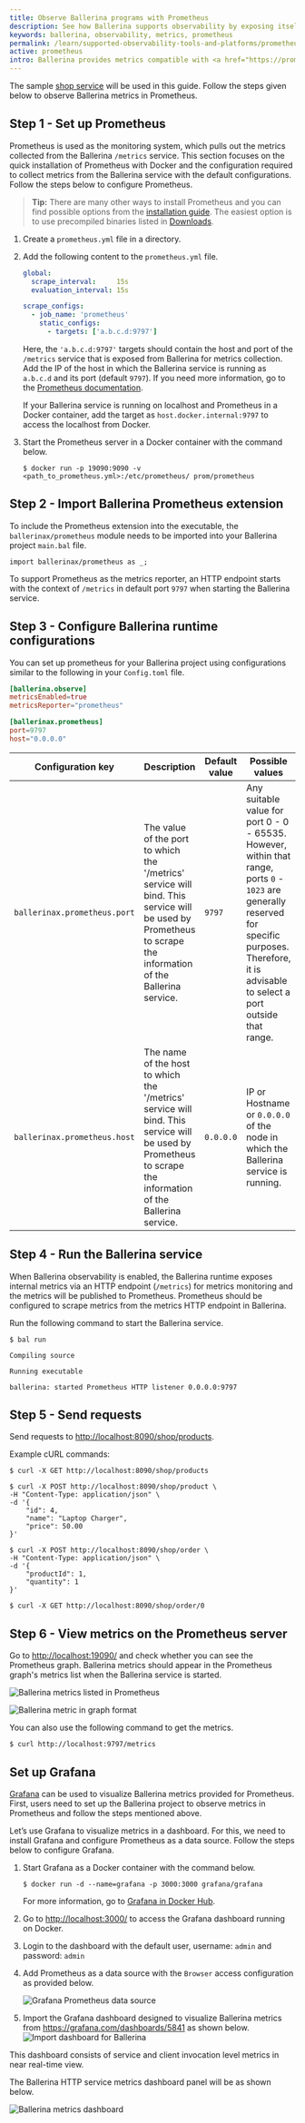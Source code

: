 ```yaml
---
title: Observe Ballerina programs with Prometheus
description: See how Ballerina supports observability by exposing itself via metrics to Prometheus.
keywords: ballerina, observability, metrics, prometheus
permalink: /learn/supported-observability-tools-and-platforms/prometheus/
active: prometheus
intro: Ballerina provides metrics compatible with <a href="https://prometheus.io/">Prometheus</a> which is widely used worldwide to monitor open-source systems.
---
```


The sample [shop service](/learn/overview-of-ballerina-observability/#example-observe-a-ballerina-service) will be used in this guide. Follow the steps given below to observe Ballerina metrics in Prometheus.

## Step 1 - Set up Prometheus
Prometheus is used as the monitoring system, which pulls out the metrics collected from the Ballerina `/metrics` service. This section focuses on the quick installation of Prometheus with Docker and the configuration required to collect metrics from the Ballerina service with the default configurations. Follow the steps below to configure Prometheus. 

>**Tip:** There are many other ways to install Prometheus and you can find possible options from the <a href="https://prometheus.io/docs/prometheus/latest/installation/" target="_blank">installation guide</a>.
> The easiest option is to use precompiled binaries listed in <a href="https://prometheus.io/download/" target="_blank">Downloads</a>.

1. Create a `prometheus.yml` file in a directory.

2. Add the following content to the `prometheus.yml` file.

    ```yaml
    global:
      scrape_interval:     15s
      evaluation_interval: 15s
    
    scrape_configs:
      - job_name: 'prometheus'
        static_configs:
          - targets: ['a.b.c.d:9797']
    ```

    Here, the `'a.b.c.d:9797'` targets should contain the host and port of the `/metrics` service that is exposed from 
    Ballerina for metrics collection. Add the IP of the host in which the Ballerina service is running as `a.b.c.d` and its
    port (default `9797`).
    If you need more information, go to the <a href="https://prometheus.io/docs/introduction/first_steps/" target="_blank">Prometheus documentation</a>.
    
    If your Ballerina service is running on localhost and Prometheus in a Docker container,
    add the target as `host.docker.internal:9797` to access the localhost from Docker.

3.  Start the Prometheus server in a Docker container with the command below.

    ```
    $ docker run -p 19090:9090 -v <path_to_prometheus.yml>:/etc/prometheus/ prom/prometheus
    ```

## Step 2 - Import Ballerina Prometheus extension

To include the Prometheus extension into the executable, the `ballerinax/prometheus` module needs to be imported into your Ballerina project `main.bal` file.

```ballerina
import ballerinax/prometheus as _;
```

To support Prometheus as the metrics reporter, an HTTP endpoint starts with the context of `/metrics` in default port `9797` when starting the Ballerina service.

## Step 3 - Configure Ballerina runtime configurations
You can set up prometheus for your Ballerina project using configurations similar to the following in your `Config.toml` file.

```toml
[ballerina.observe]
metricsEnabled=true
metricsReporter="prometheus"

[ballerinax.prometheus]
port=9797
host="0.0.0.0"
```

Configuration key | Description | Default value | Possible values 
--- | --- | --- | --- 
`ballerinax.prometheus.port` | The value of the port to which the '/metrics' service will bind. This service will be used by Prometheus to scrape the information of the Ballerina service. | `9797` | Any suitable value for port 0 - 0 - 65535. However, within that range, ports `0` - `1023` are generally reserved for specific purposes. Therefore, it is advisable to select a port outside that range. 
`ballerinax.prometheus.host` | The name of the host to which the '/metrics' service will bind. This service will be used by Prometheus to scrape the information of the Ballerina service. | `0.0.0.0` | IP or Hostname or `0.0.0.0` of the node in which the Ballerina service is running.

## Step 4 - Run the Ballerina service

When Ballerina observability is enabled, the Ballerina runtime exposes internal metrics via an HTTP endpoint (`/metrics`) for metrics monitoring and the metrics will be published to Prometheus. Prometheus should be configured to scrape metrics from the metrics HTTP endpoint in Ballerina.

Run the following command to start the Ballerina service.

```
$ bal run

Compiling source

Running executable

ballerina: started Prometheus HTTP listener 0.0.0.0:9797
```

## Step 5 - Send requests
 
Send requests to <http://localhost:8090/shop/products>.

Example cURL commands:

```
$ curl -X GET http://localhost:8090/shop/products
```
```
$ curl -X POST http://localhost:8090/shop/product \
-H "Content-Type: application/json" \
-d '{
    "id": 4, 
    "name": "Laptop Charger", 
    "price": 50.00
}'
```
```
$ curl -X POST http://localhost:8090/shop/order \
-H "Content-Type: application/json" \
-d '{
    "productId": 1, 
    "quantity": 1
}'
```
```
$ curl -X GET http://localhost:8090/shop/order/0
```

## Step 6 - View metrics on the Prometheus server

Go to <http://localhost:19090/> and check whether you can see the Prometheus graph.
Ballerina metrics should appear in the Prometheus graph's metrics list when the Ballerina service is started.

![Ballerina metrics listed in Prometheus](/learn/images/ballerina-metrics-listed-in-prometheus.png "Ballerina metrics listed in Prometheus")

![Ballerina metric in graph format](/learn/images/ballerina-metrics-in-graph.png "Ballerina metric in graph format")

You can also use the following command to get the metrics.

```
$ curl http://localhost:9797/metrics
```

## Set up Grafana

[Grafana](https://grafana.com/) can be used to visualize Ballerina metrics provided for Prometheus. First, users need to set up the Ballerina project to observe metrics in Prometheus and follow the steps mentioned above.

Let’s use Grafana to visualize metrics in a dashboard. For this, we need to install Grafana and configure Prometheus as a data source. Follow the steps below to configure Grafana.

1. Start Grafana as a Docker container with the command below.

    ```
    $ docker run -d --name=grafana -p 3000:3000 grafana/grafana
    ```
    For more information, go to <a href="https://hub.docker.com/r/grafana/grafana/" target="_blank">Grafana in Docker Hub</a>.

2. Go to <http://localhost:3000/> to access the Grafana dashboard running on Docker.

3. Login to the dashboard with the default user, username: `admin` and password: `admin`

4. Add Prometheus as a data source with the `Browser` access configuration as provided below.

    ![Grafana Prometheus data source](/learn/images/grafana-prometheus-datasource.png "Grafana Prometheus data source")

5. Import the Grafana dashboard designed to visualize Ballerina metrics from <a href="https://grafana.com/dashboards/5841" target="_blank">https://grafana.com/dashboards/5841</a> as shown below.
    ![Import dashboard for Ballerina](/learn/images/grafana-import-dashboard.png "Import dashboard For Ballerina")

This dashboard consists of service and client invocation level metrics in near real-time view. 

The Ballerina HTTP service metrics dashboard panel will be as shown below.

![Ballerina metrics dashboard](/learn/images/grafana-ballerina-metrics-dashboard.png "Ballerina metrics dashboard")
